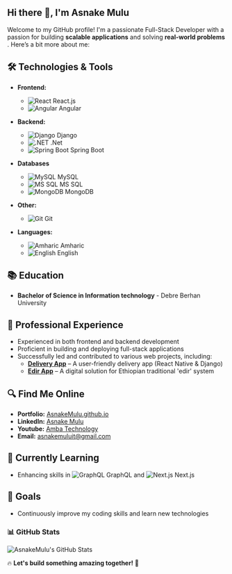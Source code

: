 ## Hi there 👋, I'm Asnake Mulu
Welcome to my GitHub profile! I'm a passionate Full-Stack Developer with a passion for building **scalable applications** and solving **real-world problems** . Here’s a bit more about me:

## 🛠️ Technologies & Tools
- **Frontend:** 
  - ![React](https://img.shields.io/badge/React-20232A?style=flat&logo=react&logoColor=61DAFB) React.js
  - ![Angular](https://img.shields.io/badge/Angular-DD0031?style=flat&logo=angular&logoColor=white) Angular

- **Backend:**
  - ![Django](https://img.shields.io/badge/Django-092E20?style=flat&logo=django&logoColor=white) Django
  - ![.NET](https://img.shields.io/badge/.NET-512BD4?style=flat&logo=dotnet&logoColor=white) .Net
  - ![Spring Boot](https://img.shields.io/badge/Spring%20Boot-6DB33F?style=flat&logo=spring-boot&logoColor=white) Spring Boot

- **Databases**
  - ![MySQL](https://img.shields.io/badge/MySQL-4479A1?style=flat&logo=mysql&logoColor=white) MySQL
  - ![MS SQL](https://img.shields.io/badge/MS%20SQL-CC2927?style=flat&logo=microsoft-sql-server&logoColor=white) MS SQL
  - ![MongoDB](https://img.shields.io/badge/MongoDB-4EA94B?style=flat&logo=mongodb&logoColor=white) MongoDB

- **Other:** 
  - ![Git](https://img.shields.io/badge/Git-F05032?style=flat&logo=git&logoColor=white) Git

- **Languages:** 
  - ![Amharic](https://img.shields.io/badge/Amharic-ffdd55?style=flat) Amharic
  - ![English](https://img.shields.io/badge/English-ffdd55?style=flat) English

## 📚 Education
- **Bachelor of Science in Information technology** - Debre Berhan University


## 💼 Professional Experience
- Experienced in both frontend and backend development
- Proficient in building and deploying full-stack applications
- Successfully led and contributed to various web projects, including:
    - **[Delivery App](#)** – A user-friendly delivery app (React Native & Django)
    - **[Edir App](#)** – A digital solution for Ethiopian traditional 'edir' system

## 🔍 Find Me Online
- **Portfolio:** [AsnakeMulu.github.io](https://AsnakeMulu.github.io)
- **LinkedIn:** [Asnake Mulu](https://www.linkedin.com/in/asnake-mulu-089953194/)
- **Youtube:** [Amba Technology](https://www.youtube.com/@AmbaTechnology)
- **Email:** asnakemuluit@gmail.com

## 🌱 Currently Learning
- Enhancing skills in ![GraphQL](https://img.shields.io/badge/GraphQL-E10098?style=flat&logo=graphql&logoColor=white) GraphQL and ![Next.js](https://img.shields.io/badge/Next.js-000000?style=flat&logo=nextdotjs&logoColor=white) Next.js

## 🚀 Goals
- Continuously improve my coding skills and learn new technologies

### 📊 GitHub Stats
![AsnakeMulu's GitHub Stats](https://github-readme-stats.vercel.app/api?username=asnakemulu&show_icons=true&theme=radical)

🔥 **Let's build something amazing together!** 🚀
<!--
**AsnakeMulu/AsnakeMulu** is a ✨ _special_ ✨ repository because its `README.md` (this file) appears on your GitHub profile.

Here are some ideas to get you started:

- 🔭 I’m currently working on ...
- 🌱 I’m currently learning ...
- 👯 I’m looking to collaborate on ...
- 🤔 I’m looking for help with ...
- 💬 Ask me about ...
- 📫 How to reach me: ...
- 😄 Pronouns: ...
- ⚡ Fun fact: ...
-->
